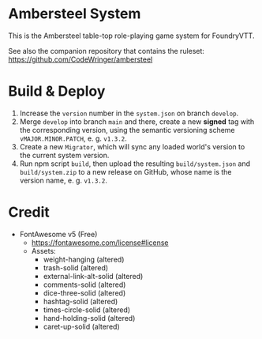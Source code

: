 # Ambersteel System

This is the Ambersteel table-top role-playing game system for FoundryVTT. 

See also the companion repository that contains the ruleset: https://github.com/CodeWringer/ambersteel

# Build & Deploy
1. Increase the `version` number in the `system.json` on branch `develop`. 
2. Merge `develop` into branch `main` and there, create a new **signed** tag with the corresponding version, using the semantic versioning scheme `vMAJOR.MINOR.PATCH`, e. g. `v1.3.2`. 
3. Create a new `Migrator`, which will sync any loaded world's version to the current system version. 
4. Run npm script `build`, then upload the resulting `build/system.json` and `build/system.zip` to a new release on GitHub, whose name is the version name, e. g. `v1.3.2`. 

# Credit
* FontAwesome v5 (Free)
  * https://fontawesome.com/license#license
  * Assets:
    * weight-hanging (altered)
    * trash-solid (altered)
    * external-link-alt-solid (altered)
    * comments-solid (altered)
    * dice-three-solid (altered)
    * hashtag-solid (altered)
    * times-circle-solid (altered)
    * hand-holding-solid (altered)
    * caret-up-solid (altered)